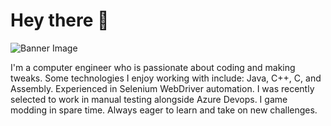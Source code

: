 # Hey there 👋

![Banner Image](https://raw.githubusercontent.com/sagar-viradiya/sagar-viradiya/master/resources/banner.png)

I'm a computer engineer who is passionate about coding and making tweaks. Some technologies I enjoy working with include: Java, C++, C, and Assembly. Experienced in Selenium WebDriver automation. I was recently selected to work in manual testing alongside
Azure Devops. I game modding in spare time. Always eager to learn and take on new challenges.


